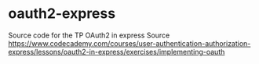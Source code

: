 # oauth2-express

Source code for the TP OAuth2 in express
Source https://www.codecademy.com/courses/user-authentication-authorization-express/lessons/oauth2-in-express/exercises/implementing-oauth